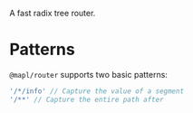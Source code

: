 A fast radix tree router.

# Patterns

`@mapl/router` supports two basic patterns:

```ts
'/*/info' // Capture the value of a segment
'/**' // Capture the entire path after
```
